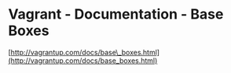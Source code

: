 <!--
id: 8350293140
link: http://tumblr.atmos.org/post/8350293140/vagrant-documentation-base-boxes
slug: vagrant-documentation-base-boxes
date: Mon Aug 01 2011 12:44:50 GMT-0700 (PDT)
publish: 2011-08-01
tags: 
title: Vagrant - Documentation - Base Boxes
-->


Vagrant - Documentation - Base Boxes
====================================

[http://vagrantup.com/docs/base\_boxes.html](http://vagrantup.com/docs/base_boxes.html)

